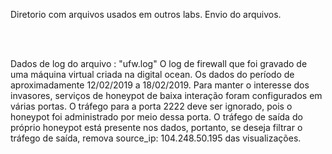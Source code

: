 Diretorio com arquivos usados em outros labs.
Envio do arquivos.

<br><br>

Dados de log do arquivo : "ufw.log"
O log de firewall que foi gravado de uma máquina virtual criada na digital ocean. Os dados do período de aproximadamente 12/02/2019 a 18/02/2019. Para manter o interesse dos invasores, serviços de honeypot de baixa interação foram configurados em várias portas. O tráfego para a porta 2222 deve ser ignorado, pois o honeypot foi administrado por meio dessa porta. O tráfego de saída do próprio honeypot está presente nos dados, portanto, se  deseja filtrar o tráfego de saída, remova source_ip: 104.248.50.195 das visualizações.
